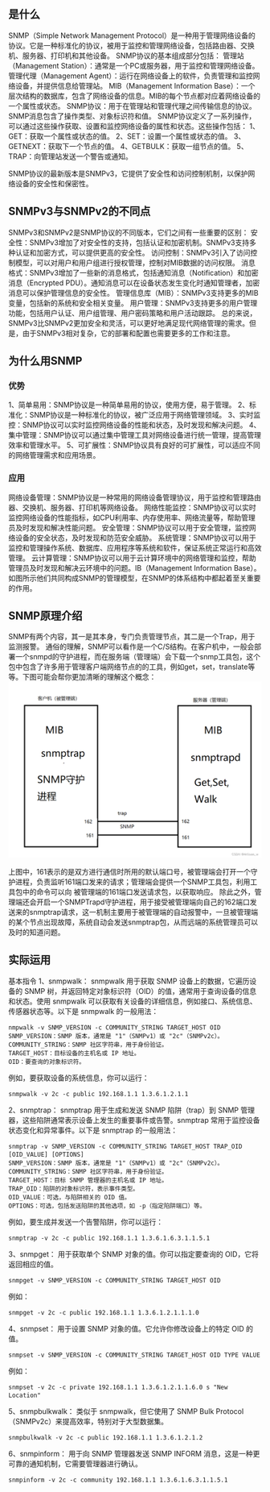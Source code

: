 
## 是什么
SNMP（Simple Network Management Protocol）是一种用于管理网络设备的协议。它是一种标准化的协议，被用于监控和管理网络设备，包括路由器、交换机、服务器、打印机和其他设备。
SNMP协议的基本组成部分包括：
管理站（Management Station）：通常是一个PC或服务器，用于监控和管理网络设备。
管理代理（Management Agent）：运行在网络设备上的软件，负责管理和监控网络设备，并提供信息给管理站。
MIB（Management Information Base）：一个层次结构的数据库，包含了网络设备的信息。MIB的每个节点都对应着网络设备的一个属性或状态。
SNMP协议：用于在管理站和管理代理之间传输信息的协议。SNMP消息包含了操作类型、对象标识符和值。
SNMP协议定义了一系列操作，可以通过这些操作获取、设置和监控网络设备的属性和状态。这些操作包括：
1、GET：获取一个属性或状态的值。
2、SET：设置一个属性或状态的值。
3、GETNEXT：获取下一个节点的值。
4、GETBULK：获取一组节点的值。
5、TRAP：向管理站发送一个警告或通知。

SNMP协议的最新版本是SNMPv3，它提供了安全性和访问控制机制，以保护网络设备的安全性和保密性。
## SNMPv3与SNMPv2的不同点
SNMPv3和SNMPv2是SNMP协议的不同版本，它们之间有一些重要的区别：
安全性：SNMPv3增加了对安全性的支持，包括认证和加密机制。SNMPv3支持多种认证和加密方式，可以提供更高的安全性。
访问控制：SNMPv3引入了访问控制模型，可以对用户和用户组进行授权管理，控制对MIB数据的访问权限。
消息格式：SNMPv3增加了一些新的消息格式，包括通知消息（Notification）和加密消息（Encrypted PDU）。通知消息可以在设备状态发生变化时通知管理者，加密消息可以保护管理信息的安全性。
管理信息库（MIB）：SNMPv3支持更多的MIB变量，包括新的系统和安全相关变量。
用户管理：SNMPv3支持更多的用户管理功能，包括用户认证、用户组管理、用户密码策略和用户活动跟踪。
总的来说，SNMPv3比SNMPv2更加安全和灵活，可以更好地满足现代网络管理的需求。但是，由于SNMPv3相对复杂，它的部署和配置也需要更多的工作和注意。
## 为什么用SNMP
### 优势
1、简单易用：SNMP协议是一种简单易用的协议，使用方便，易于管理。
2、标准化：SNMP协议是一种标准化的协议，被广泛应用于网络管理领域。
3、实时监控：SNMP协议可以实时监控网络设备的性能和状态，及时发现和解决问题。
4、集中管理：SNMP协议可以通过集中管理工具对网络设备进行统一管理，提高管理效率和管理水平。
5、可扩展性：SNMP协议具有良好的可扩展性，可以适应不同的网络管理需求和应用场景。
### 应用
网络设备管理：SNMP协议是一种常用的网络设备管理协议，用于监控和管理路由器、交换机、服务器、打印机等网络设备。
网络性能监控：SNMP协议可以实时监控网络设备的性能指标，如CPU利用率、内存使用率、网络流量等，帮助管理员及时发现和解决性能问题。
安全管理：SNMP协议可以用于安全管理，监控网络设备的安全状态，及时发现和防范安全威胁。
系统管理：SNMP协议可以用于监控和管理操作系统、数据库、应用程序等系统和软件，保证系统正常运行和高效管理。
云计算管理：SNMP协议可以用于云计算环境中的网络管理和监控，帮助管理员及时发现和解决云环境中的问题。IB（Management Information Base）。如图所示他们共同构成SNMP的管理模型，在SNMP的体系结构中都起着至关重要的作用。
##  SNMP原理介绍
SNMP有两个内容，其一是其本身，专门负责管理节点，其二是一个Trap，用于监测报警。
通俗的理解，SNMP可以看作是一个C/S结构。在客户机中，一般会部署一个snmpd的守护进程，而在服务端（管理端）会下载一个snmp工具包，这个包中包含了许多用于管理客户端网络节点的的工具，例如get，set，translate等等。下图可能会帮你更加清晰的理解这个概念：
![在这里插入图片描述](https://raw.githubusercontent.com/PeipengWang/picture/master/a248b86f0c504810a510acdab7b1af31.png)

上图中，161表示的是双方进行通信时所用的默认端口号，被管理端会打开一个守护进程，负责监听161端口发来的请求；管理端会提供一个SNMP工具包，利用工具包中的命令可以向
被管理端的161端口发送请求包，以获取响应。
除此之外，管理端还会开启一个SNMPTrapd守护进程，用于接受被管理端向自己的162端口发送来的snmptrap请求，这一机制主要用于被管理端的自动报警中，一旦被管理端的某个节点出现故障，系统自动会发送snmptrap包，从而远端的系统管理员可以及时的知道问题。
##  实际运用
基本指令
1、snmpwalk： snmpwalk 用于获取 SNMP 设备上的数据，它遍历设备的 SNMP 树，并返回特定对象标识符（OID）的值，通常用于查询设备的信息和状态。使用 snmpwalk 可以获取有关设备的详细信息，例如接口、系统信息、传感器状态等。以下是 snmpwalk 的一般用法：
```
nmpwalk -v SNMP_VERSION -c COMMUNITY_STRING TARGET_HOST OID
SNMP_VERSION：SNMP 版本，通常是 "1"（SNMPv1）或 "2c"（SNMPv2c）。
COMMUNITY_STRING：SNMP 社区字符串，用于身份验证。
TARGET_HOST：目标设备的主机名或 IP 地址。
OID：要查询的对象标识符。
```
例如，要获取设备的系统信息，你可以运行：
```
snmpwalk -v 2c -c public 192.168.1.1 1.3.6.1.2.1.1
```
2、snmptrap： snmptrap 用于生成和发送 SNMP 陷阱（trap）到 SNMP 管理器，这些陷阱通常表示设备上发生的重要事件或告警。snmptrap 常用于监控设备状态变化和异常事件。以下是 snmptrap 的一般用法：
```
snmptrap -v SNMP_VERSION -c COMMUNITY_STRING TARGET_HOST TRAP_OID [OID_VALUE] [OPTIONS]
SNMP_VERSION：SNMP 版本，通常是 "1"（SNMPv1）或 "2c"（SNMPv2c）。
COMMUNITY_STRING：SNMP 社区字符串，用于身份验证。
TARGET_HOST：目标 SNMP 管理器的主机名或 IP 地址。
TRAP_OID：陷阱的对象标识符，表示事件类型。
OID_VALUE：可选，与陷阱相关的 OID 值。
OPTIONS：可选，包括发送陷阱的其他选项，如 -p（指定陷阱端口）等。
```
例如，要生成并发送一个告警陷阱，你可以运行：
```
snmptrap -v 2c -c public 192.168.1.1 1.3.6.1.6.3.1.1.5.1
```
3、snmpget： 用于获取单个 SNMP 对象的值。你可以指定要查询的 OID，它将返回相应的值。
```
snmpget -v SNMP_VERSION -c COMMUNITY_STRING TARGET_HOST OID
```
例如：

```
snmpget -v 2c -c public 192.168.1.1 1.3.6.1.2.1.1.1.0
```
4、snmpset： 用于设置 SNMP 对象的值。它允许你修改设备上的特定 OID 的值。
```
snmpset -v SNMP_VERSION -c COMMUNITY_STRING TARGET_HOST OID TYPE VALUE
```
例如：
```
snmpset -v 2c -c private 192.168.1.1 1.3.6.1.2.1.1.6.0 s "New Location"
```
5、snmpbulkwalk： 类似于 snmpwalk，但它使用了 SNMP Bulk Protocol（SNMPv2c）来提高效率，特别对于大型数据集。

```
snmpbulkwalk -v 2c -c public 192.168.1.1 1.3.6.1.2.1.2
```
6、snmpinform： 用于向 SNMP 管理器发送 SNMP INFORM 消息，这是一种更可靠的通知机制，它需要管理器进行确认。
```
snmpinform -v 2c -c community 192.168.1.1 1.3.6.1.6.3.1.1.5.1
```





